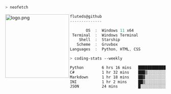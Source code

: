 ```zsh
> neofetch
```

<!--img align="left" src="https://github.com/fluteds.png" alt="logo.png" width="200"/>-->
<img align="left" src="https://external-content.duckduckgo.com/iu/?u=https%3A%2F%2F78.media.tumblr.com%2F975fca5f82161b190efdcaa05ffbd4ec%2Ftumblr_p6q6m9TJF01x3p3jmo1_500.png&f=1&nofb=1" alt="logo.png" width="200"/>

```csharp
fluteds@github
--------------

       OS  :  Windows 11 x64
 Terminal  :  Windows Terminal
    Shell  :  Starship
   Scheme  :  Gruvbox
Languages  :  Python, HTML, CSS
```

```zsh
> coding-stats --weekly
```

<!--START_SECTION:waka-->

```txt
Python        6 hrs 16 mins   █████████████▒░░░░░░░░░░░   53.97 %
C#            1 hr 32 mins    ███▒░░░░░░░░░░░░░░░░░░░░░   13.30 %
Markdown      1 hr 18 mins    ██▓░░░░░░░░░░░░░░░░░░░░░░   11.27 %
INI           1 hr 2 mins     ██▒░░░░░░░░░░░░░░░░░░░░░░   09.03 %
JSON          24 mins         █░░░░░░░░░░░░░░░░░░░░░░░░   03.48 %
```

<!--END_SECTION:waka-->
